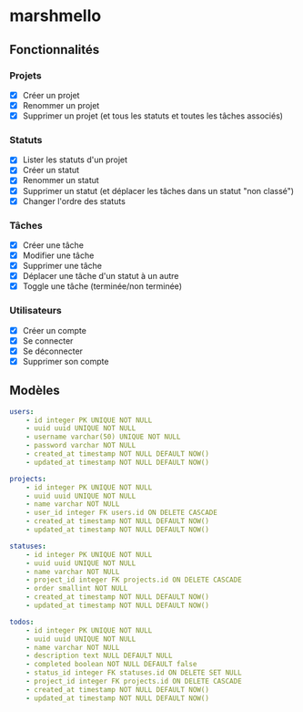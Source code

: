 # marshmello

## Fonctionnalités

### Projets

- [X] Créer un projet
- [X] Renommer un projet
- [X] Supprimer un projet (et tous les statuts et toutes les tâches associés)

### Statuts

- [X] Lister les statuts d'un projet
- [X] Créer un statut
- [X] Renommer un statut
- [X] Supprimer un statut (et déplacer les tâches dans un statut "non classé")
- [X] Changer l'ordre des statuts

### Tâches

- [X] Créer une tâche
- [X] Modifier une tâche
- [X] Supprimer une tâche
- [X] Déplacer une tâche d'un statut à un autre
- [X] Toggle une tâche (terminée/non terminée)

### Utilisateurs

- [X] Créer un compte
- [X] Se connecter
- [X] Se déconnecter
- [X] Supprimer son compte

## Modèles

```yaml
users:
	- id integer PK UNIQUE NOT NULL
	- uuid uuid UNIQUE NOT NULL
	- username varchar(50) UNIQUE NOT NULL
	- password varchar NOT NULL
	- created_at timestamp NOT NULL DEFAULT NOW()
	- updated_at timestamp NOT NULL DEFAULT NOW()

projects:
	- id integer PK UNIQUE NOT NULL
	- uuid uuid UNIQUE NOT NULL
	- name varchar NOT NULL
	- user_id integer FK users.id ON DELETE CASCADE
	- created_at timestamp NOT NULL DEFAULT NOW()
	- updated_at timestamp NOT NULL DEFAULT NOW()

statuses:
	- id integer PK UNIQUE NOT NULL
	- uuid uuid UNIQUE NOT NULL
	- name varchar NOT NULL
	- project_id integer FK projects.id ON DELETE CASCADE
	- order smallint NOT NULL
	- created_at timestamp NOT NULL DEFAULT NOW()
	- updated_at timestamp NOT NULL DEFAULT NOW()

todos:
	- id integer PK UNIQUE NOT NULL
	- uuid uuid UNIQUE NOT NULL
	- name varchar NOT NULL
	- description text NULL DEFAULT NULL
	- completed boolean NOT NULL DEFAULT false
	- status_id integer FK statuses.id ON DELETE SET NULL
	- project_id integer FK projects.id ON DELETE CASCADE
	- created_at timestamp NOT NULL DEFAULT NOW()
	- updated_at timestamp NOT NULL DEFAULT NOW()
```
